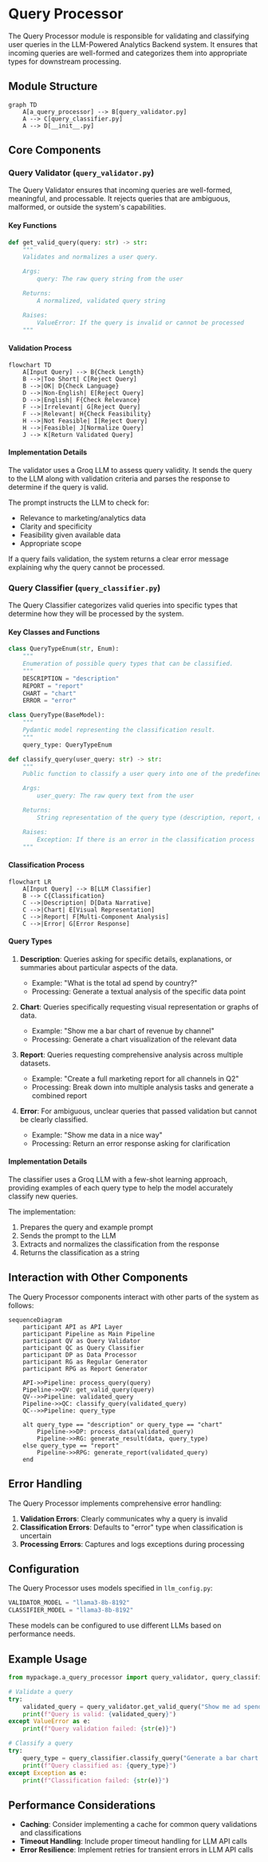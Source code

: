 # Query Processor

The Query Processor module is responsible for validating and classifying user queries in the LLM-Powered Analytics Backend system. It ensures that incoming queries are well-formed and categorizes them into appropriate types for downstream processing.

## Module Structure

```mermaid
graph TD
    A[a_query_processor] --> B[query_validator.py]
    A --> C[query_classifier.py]
    A --> D[__init__.py]
```

## Core Components

### Query Validator (`query_validator.py`)

The Query Validator ensures that incoming queries are well-formed, meaningful, and processable. It rejects queries that are ambiguous, malformed, or outside the system's capabilities.

#### Key Functions

```python
def get_valid_query(query: str) -> str:
    """
    Validates and normalizes a user query.

    Args:
        query: The raw query string from the user

    Returns:
        A normalized, validated query string

    Raises:
        ValueError: If the query is invalid or cannot be processed
    """
```

#### Validation Process

```mermaid
flowchart TD
    A[Input Query] --> B{Check Length}
    B -->|Too Short| C[Reject Query]
    B -->|OK| D{Check Language}
    D -->|Non-English| E[Reject Query]
    D -->|English| F{Check Relevance}
    F -->|Irrelevant| G[Reject Query]
    F -->|Relevant| H{Check Feasibility}
    H -->|Not Feasible| I[Reject Query]
    H -->|Feasible| J[Normalize Query]
    J --> K[Return Validated Query]
```

#### Implementation Details

The validator uses a Groq LLM to assess query validity. It sends the query to the LLM along with validation criteria and parses the response to determine if the query is valid.

The prompt instructs the LLM to check for:

- Relevance to marketing/analytics data
- Clarity and specificity
- Feasibility given available data
- Appropriate scope

If a query fails validation, the system returns a clear error message explaining why the query cannot be processed.

### Query Classifier (`query_classifier.py`)

The Query Classifier categorizes valid queries into specific types that determine how they will be processed by the system.

#### Key Classes and Functions

```python
class QueryTypeEnum(str, Enum):
    """
    Enumeration of possible query types that can be classified.
    """
    DESCRIPTION = "description"
    REPORT = "report"
    CHART = "chart"
    ERROR = "error"

class QueryType(BaseModel):
    """
    Pydantic model representing the classification result.
    """
    query_type: QueryTypeEnum

def classify_query(user_query: str) -> str:
    """
    Public function to classify a user query into one of the predefined types.

    Args:
        user_query: The raw query text from the user

    Returns:
        String representation of the query type (description, report, chart, or error)

    Raises:
        Exception: If there is an error in the classification process
    """
```

#### Classification Process

```mermaid
flowchart LR
    A[Input Query] --> B[LLM Classifier]
    B --> C{Classification}
    C -->|Description| D[Data Narrative]
    C -->|Chart| E[Visual Representation]
    C -->|Report| F[Multi-Component Analysis]
    C -->|Error| G[Error Response]
```

#### Query Types

1. **Description**: Queries asking for specific details, explanations, or summaries about particular aspects of the data.

   - Example: "What is the total ad spend by country?"
   - Processing: Generate a textual analysis of the specific data point

2. **Chart**: Queries specifically requesting visual representation or graphs of data.

   - Example: "Show me a bar chart of revenue by channel"
   - Processing: Generate a chart visualization of the relevant data

3. **Report**: Queries requesting comprehensive analysis across multiple datasets.

   - Example: "Create a full marketing report for all channels in Q2"
   - Processing: Break down into multiple analysis tasks and generate a combined report

4. **Error**: For ambiguous, unclear queries that passed validation but cannot be clearly classified.
   - Example: "Show me data in a nice way"
   - Processing: Return an error response asking for clarification

#### Implementation Details

The classifier uses a Groq LLM with a few-shot learning approach, providing examples of each query type to help the model accurately classify new queries.

The implementation:

1. Prepares the query and example prompt
2. Sends the prompt to the LLM
3. Extracts and normalizes the classification from the response
4. Returns the classification as a string

## Interaction with Other Components

The Query Processor components interact with other parts of the system as follows:

```mermaid
sequenceDiagram
    participant API as API Layer
    participant Pipeline as Main Pipeline
    participant QV as Query Validator
    participant QC as Query Classifier
    participant DP as Data Processor
    participant RG as Regular Generator
    participant RPG as Report Generator

    API->>Pipeline: process_query(query)
    Pipeline->>QV: get_valid_query(query)
    QV-->>Pipeline: validated_query
    Pipeline->>QC: classify_query(validated_query)
    QC-->>Pipeline: query_type

    alt query_type == "description" or query_type == "chart"
        Pipeline->>DP: process_data(validated_query)
        Pipeline->>RG: generate_result(data, query_type)
    else query_type == "report"
        Pipeline->>RPG: generate_report(validated_query)
    end
```

## Error Handling

The Query Processor implements comprehensive error handling:

1. **Validation Errors**: Clearly communicates why a query is invalid
2. **Classification Errors**: Defaults to "error" type when classification is uncertain
3. **Processing Errors**: Captures and logs exceptions during processing

## Configuration

The Query Processor uses models specified in `llm_config.py`:

```python
VALIDATOR_MODEL = "llama3-8b-8192"
CLASSIFIER_MODEL = "llama3-8b-8192"
```

These models can be configured to use different LLMs based on performance needs.

## Example Usage

```python
from mypackage.a_query_processor import query_validator, query_classifier

# Validate a query
try:
    validated_query = query_validator.get_valid_query("Show me ad spend by country")
    print(f"Query is valid: {validated_query}")
except ValueError as e:
    print(f"Query validation failed: {str(e)}")

# Classify a query
try:
    query_type = query_classifier.classify_query("Generate a bar chart of revenue by month")
    print(f"Query classified as: {query_type}")
except Exception as e:
    print(f"Classification failed: {str(e)}")
```

## Performance Considerations

- **Caching**: Consider implementing a cache for common query validations and classifications
- **Timeout Handling**: Include proper timeout handling for LLM API calls
- **Error Resilience**: Implement retries for transient errors in LLM API calls
